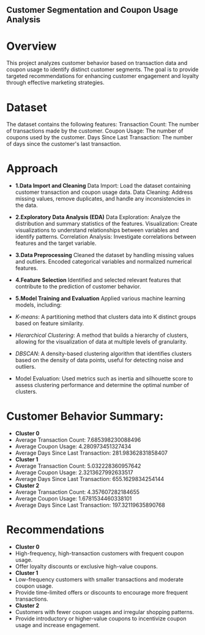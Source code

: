 ## Customer Segmentation and Coupon Usage Analysis

# Overview
This project analyzes customer behavior based on transaction data and coupon usage to identify distinct customer segments. The goal is to provide targeted recommendations for enhancing customer engagement and loyalty through effective marketing strategies.

# Dataset
The dataset contains the following features:
Transaction Count: The number of transactions made by the customer.
Coupon Usage: The number of coupons used by the customer.
Days Since Last Transaction: The number of days since the customer's last transaction.

# Approach

* **1.Data Import and Cleaning**
Data Import: Load the dataset containing customer transaction and coupon usage data.
Data Cleaning: Address missing values, remove duplicates, and handle any inconsistencies in the data.
* **2.Exploratory Data Analysis (EDA)**
Data Exploration: Analyze the distribution and summary statistics of the features.
Visualization: Create visualizations to understand relationships between variables and identify patterns.
Correlation Analysis: Investigate correlations between features and the target variable.
* **3.Data Preprocessing**
Cleaned the dataset by handling missing values and outliers.
Encoded categorical variables and normalized numerical features.
* **4.Feature Selection**
Identified and selected relevant features that contribute to the prediction of customer behavior.
* **5.Model Training and Evaluation**
Applied various machine learning models, including:
*   *K-means*: A partitioning method that clusters data into K distinct groups based on feature similarity.
*   *Hierarchical Clustering*: A method that builds a hierarchy of clusters, allowing for the visualization of data at multiple levels of granularity.
*   *DBSCAN*: A density-based clustering algorithm that identifies clusters based on the density of data points, useful for detecting noise and outliers.

* Model Evaluation: Used metrics such as inertia and silhouette score to assess clustering performance and determine the optimal number of clusters.

# Customer Behavior Summary:
* **Cluster 0**
* Average Transaction Count: 7.685398230088496
* Average Coupon Usage: 4.280973451327434
* Average Days Since Last Transaction: 281.98362831858407
* **Cluster 1**
* Average Transaction Count: 5.032228360957642
* Average Coupon Usage: 2.3213627992633517
* Average Days Since Last Transaction: 655.1629834254144
* **Cluster 2**
* Average Transaction Count: 4.357607282184655
* Average Coupon Usage: 1.6781534460338101
* Average Days Since Last Transaction: 197.32119635890768

# Recommendations
* **Cluster 0**
* High-frequency, high-transaction customers with frequent coupon usage.
* Offer loyalty discounts or exclusive high-value coupons.
* **Cluster 1**
* Low-frequency customers with smaller transactions and moderate coupon usage.
* Provide time-limited offers or discounts to encourage more frequent transactions.
* **Cluster 2**
* Customers with fewer coupon usages and irregular shopping patterns.
* Provide introductory or higher-value coupons to incentivize coupon usage and increase engagement.
